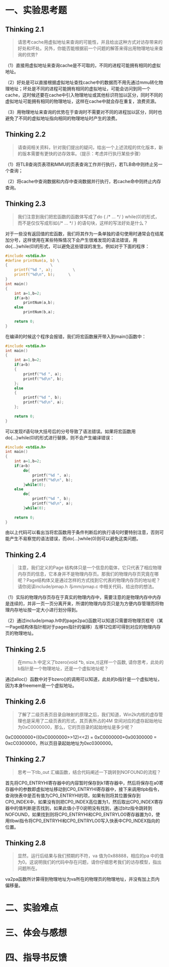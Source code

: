 # 一、实验思考题

## Thinking 2.1

> 请思考cache用虚拟地址来查询的可能性，并且给出这种方式对访存带来的好处和坏处。另外，你能否能根据前一个问题的解答来得出用物理地址来查询的优势?
>

（1）直接用虚拟地址来查询cache是不可取的，不同的进程可能拥有相同的虚拟地址。

（2）好处是可以直接根据虚拟地址查找cache中的数据而不用先通过mmu转化物理地址；坏处是不同的进程可能拥有相同的虚拟地址，可能会访问到同一个cache，这时候还要在cache中引入物理地址或其他标识符加以区分，同时不同的虚拟地址可能拥有相同的物理地址，这样在cache中就会存在重复，浪费资源。

（3）用物理地址来查询的优势在于查询时不需要对不同的进程加以区分，同时也避免了不同的虚拟地址指向相同的物理地址时产生的浪费。

## Thinking 2.2

> 请查阅相关资料，针对我们提出的疑问，给出一个上述流程的优化版本，新的版本需要有更快的访存效率。（提示：考虑并行执行某些步骤）
>

（1）将TLB查询页表项和MMU的页表查询工作并行执行，若TLB命中则终止另一个查询；

（2）将cache中查询数据和内存中查询数据并行执行，若cache命中则终止内存查询。

## Thinking 2.3

> 我们注意到我们把宏函数的函数体写成了do { /* ... \*/ } while(0)的形式，而不是仅仅写成形如{/* ... */ } 的语句块，这样的写法好处是什么？
>

对于一些没有返回值的宏函数，我们将其作为一条单独的语句使用时通常会在结尾加分号，这样使用在某些特殊情况下会产生很难发现的语法错误，用do{...}while(0)的形式，可以避免这些错误的发生。例如对于下面的程序：

```c
#include <stdio.h>
#define printNum(a, b) \
{                   \
    printf("%d ", a);         \
    printf("%d\n", b);      \
}
int main()
{
    int a=1,b=2;
    if(a<b)
        printNum(a,b);
    else
        printNum(b,a);
    
	return 0;
}
```

在编译的时候这个程序会报错，我们将宏函数展开带入到main()函数中：

```c
#include <stdio.h>
int main()
{
    int a=1,b=2;
    if(a<b)
	{                   
    	printf("%d ", a);         
    	printf("%d\n", b);      
	};
    else
    {                   
    	printf("%d ", b);         
    	printf("%d\n", a);      
	};
    
	return 0;
}
```

 可以发现if语句块大括号后的分号导致了语法错误。如果将宏函数用do{...}while(0)的形式进行替换，则不会产生编译错误：

```c
#include <stdio.h>
int main()
{
    int a=1,b=2;
    if(a<b)
		do{                   
    		printf("%d ", a);         
    		printf("%d\n", b);      
		}while(0);
    else
    	do{  
    		printf("%d ", b);         
    		printf("%d\n", a);      
		}while(0);
    
	return 0;
}
```

 由以上代码可以看出当将宏函数用于条件判断后的执行语句时要特别注意，否则可能产生不易察觉的语法错误，而do{...}while(0)则可以避免这类问题。

## Thinking 2.4

>  注意，我们定义的Page 结构体只是一个信息的载体，它只代表了相应物理内存页的信息，它本身并不是物理内存页。那我们的物理内存页究竟在哪呢？Page结构体又是通过怎样的方式找到它代表的物理内存页的地址呢？请你阅读include/pmap.h 与mm/pmap.c 中相关代码，给出你的想法。
>

（1）实际的物理内存页存在于真实的物理内存中，需要注意的是物理内存中内存是连续的，并非一页一页分离开来，所谓的物理内存页只是为方便内存管理而将物理内存地址按一定大小进行划分得到。

（2）通过include/pmap.h中的page2pa()函数可以知道只需要将物理页框号（某一Page结构体指针相对于pages指针的偏移）左移12位即可得到对应的物理内存页的物理地址。

## Thinking 2.5 

> 在mmu.h 中定义了bzero(void *b, size_t)这样一个函数, 请你思考，此处的b指针是一个物理地址，还是一个虚拟地址呢？
>

通过alloc(）函数中对于bzero()的调用可以知道，此处的b指针是一个虚拟地址，因为本身freemem是一个虚拟地址。

## Thinking 2.6

> 了解了二级页表页目录自映射的原理之后，我们知道，Win2k内核的虚存管理也是采用了二级页表的形式，其页表所占的4M 空间对应的虚存起始地址为0xC0000000，那么，它的页目录的起始地址是多少呢？
>

0xC0000000+((0xC0000000>>12)<<2) = 0xC0000000+0x00300000 = 0xcC0300000，所以页目录起始地址为0xc0300000。

## Thinking 2.7

> 思考一下tlb_out 汇编函数，结合代码阐述一下跳转到NOFOUND的流程？

首先将CP0_ENTRYHI寄存器中的内容暂时保存到k1寄存器中，然后将保存在a0寄存器中的参数即虚拟地址移动到CP0_ENTRYHI寄存器中，接下来调用tlpb指令，查询快表中是否有值为CP0_ENTRYHI的项，如果有则将其位置保存到CP0_INDEX中，如果没有则把CP0_INDEX高位置为1，然后取出CP0_INDEX寄存器中的值判断是否找到，如果此值小于0说明没有找到，通过bltz指令跳转到NOFOUND，如果找到则将CP0_ENTRYHI和CP0_ENTRYLO0寄存器置为0，使用tlbwi指令将CP0_ENTRYHI和CP0_ENTRYLO0写入快表中CP0_INDEX指向的位置。

## Thinking 2.8

> 显然，运行后结果与我们预期的不符，va 值为0x88888，相应的pa
> 中的值为0。这说明我们的代码中存在问题，请你仔细思考我们的访存模型，指出
> 问题所在。

va2pa函数所计算得到物理地址为va所在的物理页的物理地址，并没有加上页内偏移量。

# 二、实验难点

# 三、体会与感想

# 四、指导书反馈
